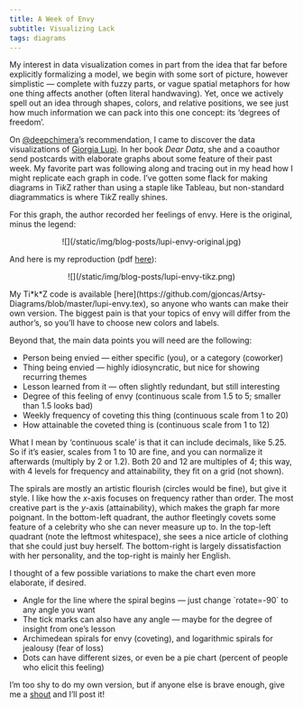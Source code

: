 ```yaml
---
title: A Week of Envy
subtitle: Visualizing Lack
tags: diagrams
---
```


My interest in data visualization comes in part from the idea that far before explicitly formalizing a model, we begin with some sort of picture,
however simplistic — complete with fuzzy parts, or vague spatial metaphors for how one thing affects another (often literal handwaving).
Yet, once we actively spell out an idea through shapes, colors, and relative positions, 
we see just how much information we can pack into this one concept: its ‘degrees of freedom’.

On [\@deepchimera](https://twitter.com/deepchimera)’s recommendation, I came to discover the data visualizations of [Giorgia Lupi](http://giorgialupi.com).
In her book *Dear Data*, she and a coauthor send postcards with elaborate graphs about some feature of their past week.
My favorite part was following along and tracing out in my head how I might replicate each graph in code.
I’ve gotten some flack for making diagrams in Ti*k*Z rather than using a staple like Tableau, but non-standard diagrammatics is where Ti*k*Z really shines.

For this graph, the author recorded her feelings of envy. Here is the original, minus the legend:

<center>![](/static/img/blog-posts/lupi-envy-original.jpg)</center>

And here is my reproduction (pdf [here](/static/img/blog-posts/lupi-envy.pdf)):

<center>![](/static/img/blog-posts/lupi-envy-tikz.png)</center>

<p>My Ti*k*Z code is available [here](https://github.com/gjoncas/Artsy-Diagrams/blob/master/lupi-envy.tex), so anyone who wants can make their own version.
The biggest pain is that your topics of envy will differ from the author’s, so you’ll have to choose new colors and labels.</p>

Beyond that, the main data points you will need are the following:
<ul>
<li> Person being envied — either specific (you), or a category (coworker)</li>
<li> Thing being envied — highly idiosyncratic, but nice for showing recurring themes</li>
<li> Lesson learned from it — often slightly redundant, but still interesting</li>
<li> Degree of this feeling of envy (continuous scale from 1.5 to 5; smaller than 1.5 looks bad)</li>
<li> Weekly frequency of coveting this thing (continuous scale from 1 to 20)</li>
<li> How attainable the coveted thing is (continuous scale from 1 to 12)</li>
</ul>

What I mean by ‘continuous scale’ is that it can include decimals, like 5.25.
So if it’s easier, scales from 1 to 10 are fine, and you can normalize it afterwards (multiply by 2 or 1.2).
Both 20 and 12 are multiples of 4; this way, with 4 levels for frequency and attainability, they fit on a grid (not shown).

The spirals are mostly an artistic flourish (circles would be fine), but give it style.
I like how the *x*-axis focuses on frequency rather than order.
The most creative part is the *y*-axis (attainability), which makes the graph far more poignant.
In the bottom-left quadrant, the author fleetingly covets some feature of a celebrity who she can never measure up to.
In the top-left quadrant (note the leftmost whitespace), she sees a nice article of clothing that she could just buy herself.
The bottom-right is largely dissatisfaction with her personality, and the top-right is mainly her English.

I thought of a few possible variations to make the chart even more elaborate, if desired.
<ul>
<li> Angle for the line where the spiral begins — just change `rotate=-90` to any angle you want</li>
<li> The tick marks can also have any angle — maybe for the degree of insight from one’s lesson</li>
<li> Archimedean spirals for envy (coveting), and logarithmic spirals for jealousy (fear of loss)</li>
<li> Dots can have different sizes, or even be a pie chart (percent of people who elicit this feeling)</li>
</ul>

I’m too shy to do my own version, but if anyone else is brave enough, give me a [shout](https://twitter.com/gjncs) and I’ll post it!